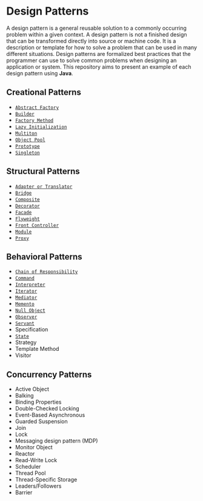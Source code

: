 Design Patterns
===============

A design pattern is a general reusable solution to a commonly occurring problem within a given context. A design pattern is not a finished design that can be transformed directly into source or machine code. It is a description or template for how to solve a problem that can be used in many different situations. Design patterns are formalized best practices that the programmer can use to solve common problems when designing an application or system. This repository aims to present an example of each design pattern using **Java**.

Creational Patterns
-------------------

* [`Abstract Factory`](src/creational/abstractfactory)
* [`Builder`](src/creational/builder)
* [`Factory Method`](src/creational/factory)
* [`Lazy Initialization`](src/creational/lazyinitialization)
* [`Multiton`](src/creational/multiton)
* [`Object Pool`](src/creational/objectpool)
* [`Prototype`](src/creational/prototype)
* [`Singleton`](src/creational/singleton)

Structural Patterns
-------------------

* [`Adapter or Translator`](src/structural/adapter)
* [`Bridge`](src/structural/bridge)
* [`Composite`](src/structural/composite)
* [`Decorator`](src/structural/decorator)
* [`Facade`](src/structural/facade)
* [`Flyweight`](src/structural/flyweight)
* [`Front Controller`](src/structural/frontcontroller)
* [`Module`](src/structural/module)
* [`Proxy`](src/structural/proxy)

Behavioral Patterns
-------------------

* [`Chain of Responsibility`](src/behavioral/chainofresponsibility)
* [`Command`](src/behavioral/command)
* [`Interpreter`](src/behavioral/interpreter)
* [`Iterator`](src/behavioral/iterator)
* [`Mediator`](src/behavioral/mediator)
* [`Memento`](src/behavioral/memento)
* [`Null Object`](src/behavioral/nullobject)
* [`Observer`](src/behavioral/observer)
* [`Servant`](src/behavioral/servant)
* Specification
* [`State`](src/behavioral/state)
* Strategy
* Template Method
* Visitor

Concurrency Patterns
--------------------

* Active Object
* Balking
* Binding Properties
* Double-Checked Locking
* Event-Based Asynchronous
* Guarded Suspension
* Join
* Lock
* Messaging design pattern (MDP)
* Monitor Object
* Reactor
* Read-Write Lock
* Scheduler
* Thread Pool
* Thread-Specific Storage
* Leaders/Followers
* Barrier